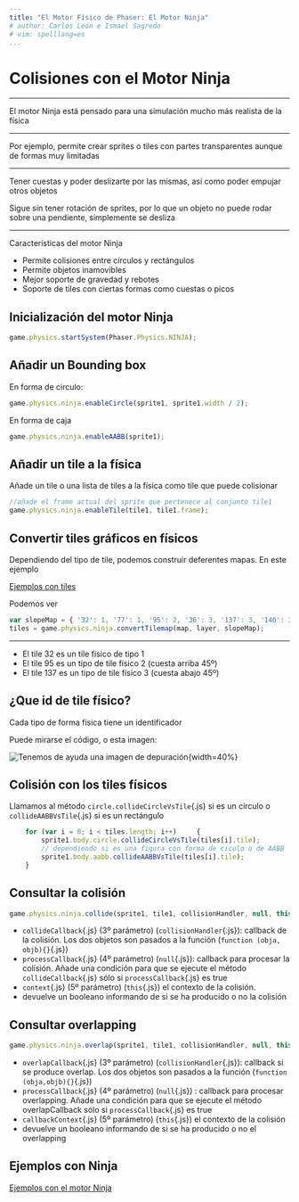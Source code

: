```yaml
---
title: "El Motor Físico de Phaser: El Motor Ninja"
# author: Carlos León e Ismael Sagredo
# vim: spelllang=es
...
```


# Colisiones con el Motor Ninja

---

El motor Ninja está pensado para una simulación mucho más realista de la física

---

Por ejemplo, permite crear sprites o tiles con partes transparentes aunque de formas muy limitadas

---

Tener cuestas y poder deslizarte por las mismas, así como poder empujar otros objetos

Sigue sin tener rotación de sprites, por lo que un objeto no puede rodar sobre una pendiente, simplemente se desliza

---

Características del motor Ninja

- Permite colisiones entre círculos y rectángulos
- Permite objetos inamovibles
- Mejor soporte de gravedad y rebotes
- Soporte de tiles con ciertas formas como cuestas o picos



## Inicialización del motor Ninja


```js
game.physics.startSystem(Phaser.Physics.NINJA);
```


## Añadir un Bounding box

En forma de circulo:

```js
game.physics.ninja.enableCircle(sprite1, sprite1.width / 2);
```

En forma de caja

```js
game.physics.ninja.enableAABB(sprite1);
```

## Añadir un tile a la física

Añade un tile o una lista de tiles a la física como tile que puede colisionar

```js
//añade el frame actual del sprite que pertenece al conjunto tile1
game.physics.ninja.enableTile(tile1, tile1.frame);
```

## Convertir tiles gráficos en físicos

Dependiendo del tipo de tile, podemos construir deferentes mapas. En este ejemplo

[Ejemplos con tiles](https://phaser.io/examples/v2/ninja-physics/ninja-tilemap)

Podemos ver

```js
var slopeMap = { '32': 1, '77': 1, '95': 2, '36': 3, '137': 3, '140': 2 };
tiles = game.physics.ninja.convertTilemap(map, layer, slopeMap);
```

---

- El tile 32 es un tile físico de tipo 1
- El tile 95 es un tipo de tile físico 2 (cuesta arriba 45º)
- El tile 137 es un tipo de tile físico 3 (cuesta abajo 45º)


## ¿Que id de tile físico?

Cada tipo de forma física tiene un identificador

Puede mirarse el código, o esta imagen:

![Tenemos de ayuda una imagen de depuración](http://examples.phaser.io/assets/physics/ninja-tiles128.png){width=40%}


## Colisión con los tiles físicos

Llamamos al método `circle.collideCircleVsTile`{.js} si es un círculo o `collideAABBVsTile`{.js} si es un rectángulo

```js
    for (var i = 0; i < tiles.length; i++)     {
        sprite1.body.circle.collideCircleVsTile(tiles[i].tile);
        // dependiendo si es una figura con forma de ciculo o de AABB
        sprite1.body.aabb.collideAABBVsTile(tiles[i].tile);
    }
```

## Consultar la colisión

```js
game.physics.ninja.collide(sprite1, tile1, collisionHandler, null, this);
```

- `collideCallback`{.js} (3º parámetro) (`collisionHandler`{.js}): callback de la colisión. Los dos objetos son pasados a la función (`function (obja, objb){}`{.js})
- `processCallback`{.js} (4º parámetro) (`null`{.js}): callback para procesar la colisión. Añade una condición para que se ejecute el método `collideCallback`{.js} sólo si `processCallback`{.js} es true
- `context`{.js} (5º parámetro) (`this`{.js}) el contexto de la colisión.
- devuelve un booleano informando de si se ha producido o no la colisión


## Consultar overlapping

```js
game.physics.ninja.overlap(sprite1, tile1, collisionHandler, null, this);
```

- `overlapCallback`{.js} (3º parámetro) (`collisionHandler`{.js}): callback si se produce overlap. Los dos objetos son pasados a la función (`function (obja,objb){}`{.js})
- `processCallback`{.js} (4º parámetro) (`null`{.js}) : callback para procesar overlapping. Añade una condición para que se ejecute el método overlapCallback sólo si `processCallback`{.js} es true
- `callbackContext`{.js} (5º parámetro) (`this`{.js}) el contexto de la colisión
- devuelve un booleano informando de si se ha producido o no el overlapping


## Ejemplos con Ninja

<!-- El motor Ninja no está disponible en el editor Sandbox online :(

Pero tenemos ejemplos en Phaser :) -->

[Ejemplos con el motor Ninja](https://phaser.io/examples/v2/category/ninja-physics)
